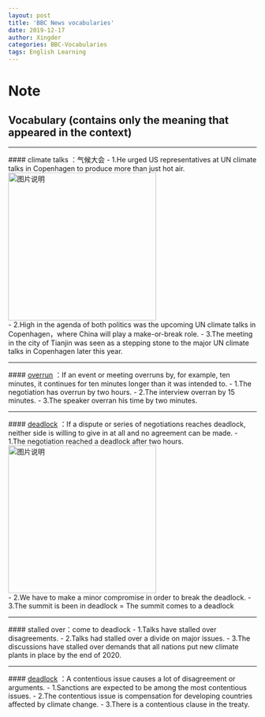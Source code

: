 ```yaml
---
layout: post
title: 'BBC News vocabularies'
date: 2019-12-17
author: Xingder
categories: BBC-Vocabularies
tags: English Learning
---
```

# Note 
## Vocabulary (contains only the meaning that appeared in the context)

<hr>
#### climate talks ：气候大会
- 1.He urged US representatives at UN climate talks in Copenhagen to produce more than just hot air.
<div>
<img src="http://photocdn.sohu.com/20091218/Img269057648.JPG" height="300px" alt="图片说明" > </div>
- 2.High in the agenda of both politics was the upcoming UN climate talks in Copenhagen，where China will play a make-or-break role.
- 3.The meeting in the city of Tianjin was seen as a stepping stone to the major UN climate talks in Copenhagen later this year.
<hr>
#### <a href="http://www.iciba.com/overrun" target="_blank">overrun</a> ：If an event or meeting overruns by, for example, ten minutes, it continues for ten minutes longer than it was intended to.
- 1.The negotiation has overrun by two hours.
- 2.The interview overran by 15 minutes.
- 3.The speaker overran his time by two minutes.
<hr>
#### <a href="http://www.iciba.com/deadlock" target="_blank">deadlock</a> ：If a dispute or series of negotiations reaches deadlock, neither side is willing to give in at all and no agreement can be made.
- 1.The negotiation reached a deadlock after two hours.
<div>
<img src="https://sa.kapamilya.com/absnews/abscbnnews/media/2018/news/08/07/20170722-danilo-suarez-md.jpg?ext=.jpg" height="300px" alt="图片说明" > </div>
- 2.We have to make a  minor compromise in order to break the deadlock.
- 3.The summit is been in deadlock = The summit comes to a deadlock
<hr>
#### stalled over：come to deadlock
- 1.Talks have stalled over disagreements.
- 2.Talks had stalled over a divide on major issues.
- 3.The discussions have stalled over demands that all nations put new climate plants in place by the end of 2020.
<hr>
#### <a href="http://www.iciba.com/contentious" target="_blank">deadlock</a> ：A contentious issue causes a lot of disagreement or arguments.
- 1.Sanctions are expected to be among the most contentious issues.
- 2.The contentious issue is compensation for developing countries affected by climate change.
- 3.There is a contentious clause in the treaty.



